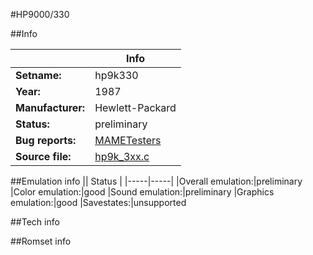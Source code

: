 #HP9000/330

##Info

||Info|
|-----|-----|
|**Setname:**|hp9k330
|**Year:**|1987
|**Manufacturer:**|Hewlett-Packard
|**Status:**|preliminary
|**Bug reports:**|[MAMETesters](http://mametesters.org/view_all_set.php?type=1&temporary=y&search=hp9k_3xx.c)
|**Source file:**|[hp9k_3xx.c](https://github.com/mamedev/mame/blob/master/src/mess/drivers/hp9k_3xx.c)

##Emulation info
|| Status |
|-----|-----|
|Overall emulation:|preliminary
|Color emulation:|good
|Sound emulation:|preliminary
|Graphics emulation:|good
|Savestates:|unsupported

##Tech info

##Romset info

<!--- START OF EDITED COMMENT DO NOT TOUCH TEXT ABOVE-->
